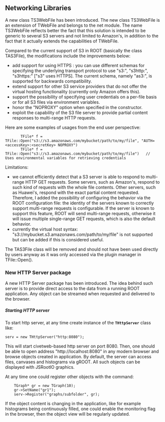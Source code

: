 ## Networking Libraries

A new class TS3WebFile has been introduced. The new class TS3WebFile is
an extension of TWebFile and belongs to the net module. The name
TS3WebFile reflects better the fact that this solution is intended to be
generic to several S3 servers and not limited to Amazon's, in addition
to the fact that it actually extends the capabilities of TWebFile.

Compared to the current support of S3 in ROOT (basically the class
TAS3File), the modifications include the improvements below:

-   add support for using HTTPS : you can use different schemas for
    specifying the underlying transport protocol to use "s3:",
    "s3http:", "s3https:" ["s3" uses HTTPS]. The current schema, namely
    "as3:", is supported for backwards compatibility.
-   extend support for other S3 service providers that do not offer the
    virtual hosting functionality (currently only Amazon offers this).
-   support the possibility of specifying user credentials on a per-file
    basis or for all S3 files via environment variables.
-   honor the "NOPROXY" option when specified in the constructor.
-   exploit the capability of the S3 file server to provide partial
    content responses to multi-range HTTP requests.

Here are some examples of usages from the end user perspective:

``` {.cpp}
       TFile* f = TFile::Open("s3://s3.amazonaws.com/mybucket/path/to/my/file", "AUTH=<accessKey>:<secretKey> NOPROXY")
       TFile* f = TFile::Open("s3://s3.amazonaws.com/mybucket/path/to/my/file")   // Uses environmental variables for retrieving credentials
```

Limitations:

-   we cannot efficiently detect that a S3 server is able to respond to
    multi-range HTTP GET requests. Some servers, such as Amazon's,
    respond to such kind of requests with the whole file contents. Other
    servers, such as Huawei's, respond with the exact partial content
    requested. Therefore, I added the possibility of configuring the
    behavior via the ROOT configuration file: the identity of the
    servers known to correctly support multi-range requests is
    configurable. If the server is known to support this feature, ROOT
    will send multi-range requests, otherwise it will issue multiple
    single-range GET requests, which is also the default behavior.
-   currently the virtual host syntax:
    "s3://mybucket.s3.amazonaws.com/path/to/my/file" is not supported
    but can be added if this is considered useful.

The TAS3File class will be removed and should not have been used
directly by users anyway as it was only accessed via the plugin manager
in TFile::Open().

### New HTTP Server package

A new HTTP Server package has been introduced. The idea behind such server is to provide direct access to the data from a running ROOT application. Any object can be streamed when requested and delivered to the browser.

##### Starting HTTP server

To start http server, at any time  create instance
of the **`THttpServer`** class like: 

``` {.cpp}
serv = new THttpServer("http:8080");
```

This will start civetweb-based http server on port 8080.
Then, one should be able to open address "http://localhost:8080"
in any modern browser and browse objects created in application. By default, the server can access files, canvases and histograms via gROOT. All such objects can be displayed with JSRootIO graphics. 

At any time one could register other objects with the command:

``` {.cpp}
    TGraph* gr = new TGraph(10);
    gr->SetName("gr1");
    serv->Register("graphs/subfolder", gr);
```

If the object content is changing in the application, like for example histograms being continuously filled, one could enable the monitoring flag in the browser, then the object view will be regularly updated.


